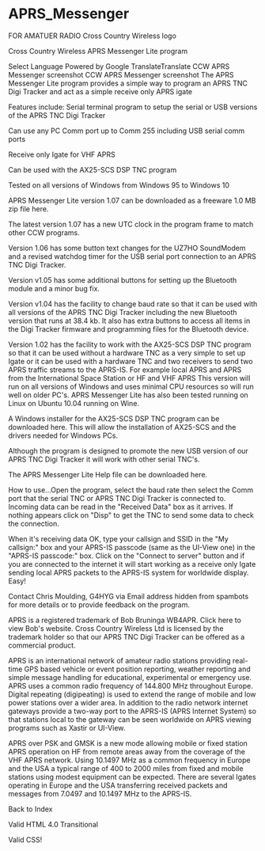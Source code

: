 # APRS_Messenger
FOR AMATUER RADIO
Cross Country Wireless logo

Cross Country Wireless APRS Messenger Lite program


Select Language
Powered by Google TranslateTranslate
CCW APRS Messenger screenshot
CCW APRS Messenger screenshot
The APRS Messenger Lite program provides a simple way to program an APRS TNC Digi Tracker and act as a simple receive only APRS igate

Features include:
Serial terminal program to setup the serial or USB versions of the APRS TNC Digi Tracker

Can use any PC Comm port up to Comm 255 including USB serial comm ports

Receive only Igate for VHF APRS

Can be used with the AX25-SCS DSP TNC program

Tested on all versions of Windows from Windows 95 to Windows 10

APRS Messenger Lite version 1.07 can be downloaded as a freeware 1.0 MB zip file here.

The latest version 1.07 has a new UTC clock in the program frame to match other CCW programs.

Version 1.06 has some button text changes for the UZ7HO SoundModem and a revised watchdog timer for the USB serial port connection to an APRS TNC Digi Tracker.

Version v1.05 has some additional buttons for setting up the Bluetooth module and a minor bug fix.

Version v1.04 has the facility to change baud rate so that it can be used with all versions of the APRS TNC Digi Tracker including the new Bluetooth version that runs at 38.4 kb. It also has extra buttons to access all items in the Digi Tracker firmware and programming files for the Bluetooth device.

Version 1.02 has the facility to work with the AX25-SCS DSP TNC program so that it can be used without a hardware TNC as a very simple to set up Igate or it can be used with a hardware TNC and two receivers to send two APRS traffic streams to the APRS-IS. For example local APRS and APRS from the International Space Station or HF and VHF APRS This version will run on all versions of Windows and uses minimal CPU resources so will run well on older PC's.
APRS Messenger Lite has also been tested running on Linux on Ubuntu 10.04 running on Wine.

A Windows installer for the AX25-SCS DSP TNC program can be downloaded here. This will allow the installation of AX25-SCS and the drivers needed for Windows PCs.

Although the program is designed to promote the new USB version of our APRS TNC Digi Tracker it will work with other serial TNC's.

The APRS Messenger Lite Help file can be downloaded here.

How to use...Open the program, select the baud rate then select the Comm port that the serial TNC or APRS TNC Digi Tracker is connected to.
Incoming data can be read in the "Received Data" box as it arrives.
If nothing appears click on "Disp" to get the TNC to send some data to check the connection.

When it's receiving data OK, type your callsign and SSID in the "My callsign:" box and your APRS-IS passcode (same as the UI-View one) in the "APRS-IS passcode:" box.
Click on the "Connect to server" button and if you are connected to the internet it will start working as a receive only Igate sending local APRS packets to the APRS-IS system for worldwide display.
Easy!

Contact Chris Moulding, G4HYG via Email address hidden from spambots for more details or to provide feedback on the program.

APRS is a registered trademark of Bob Bruninga WB4APR. Click here to view Bob's website.
Cross Country Wireless Ltd is licensed by the trademark holder so that our APRS TNC Digi Tracker can be offered as a commercial product.

APRS is an international network of amateur radio stations providing real-time GPS based vehicle or event position reporting, weather reporting and simple message handling for educational, experimental or emergency use. APRS uses a common radio frequency of 144.800 MHz throughout Europe. Digital repeating (digipeating) is used to extend the range of mobile and low power stations over a wider area. In addition to the radio network internet gateways provide a two-way port to the APRS-IS (APRS Internet System) so that stations local to the gateway can be seen worldwide on APRS viewing programs such as Xastir or UI-View.

APRS over PSK and GMSK is a new mode allowing mobile or fixed station APRS operation on HF from remote areas away from the coverage of the VHF APRS network. Using 10.1497 MHz as a common frequency in Europe and the USA a typical range of 400 to 2000 miles from fixed and mobile stations using modest equipment can be expected. There are several Igates operating in Europe and the USA transferring received packets and messages from 7.0497 and 10.1497 MHz to the APRS-IS.

Back to Index

Valid HTML 4.0 Transitional

Valid CSS!
